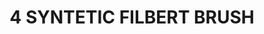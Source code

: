 ---
title: "4 SYNTETIC FILBERT BRUSH"
price: "TBA"
desc: "Opis nije dostupan"
img_path: "/assets/img/A.MIG-8595.jpg"
brand: AMMO
available: true
cat: "tools"
subcat: "SYNTETIC BRUSHES"
subsubcat: "SS"
---